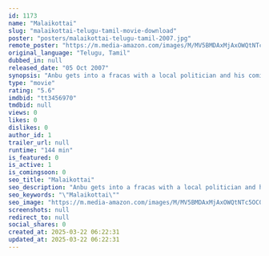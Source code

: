 ```yaml
---
id: 1173
name: "Malaikottai"
slug: "malaikottai-telugu-tamil-movie-download"
poster: "posters/malaikottai-telugu-tamil-2007.jpg"
remote_poster: "https://m.media-amazon.com/images/M/MV5BMDAxMjAxOWQtNTc5OC00YjVjLThlOTUtNzMwMWM0NjY2ZWNiXkEyXkFqcGc@._V1_SX300.jpg"
original_language: "Telugu, Tamil"
dubbed_in: null
released_date: "05 Oct 2007"
synopsis: "Anbu gets into a fracas with a local politician and his comic henchmen while trying to save a friend and is arrested."
type: "movie"
rating: "5.6"
imdbid: "tt3456970"
tmdbid: null
views: 0
likes: 0
dislikes: 0
author_id: 1
trailer_url: null
runtime: "144 min"
is_featured: 0
is_active: 1
is_comingsoon: 0
seo_title: "Malaikottai"
seo_description: "Anbu gets into a fracas with a local politician and his comic henchmen while trying to save a friend and is arrested."
seo_keywords: "\"Malaikottai\""
seo_image: "https://m.media-amazon.com/images/M/MV5BMDAxMjAxOWQtNTc5OC00YjVjLThlOTUtNzMwMWM0NjY2ZWNiXkEyXkFqcGc@._V1_SX300.jpg"
screenshots: null
redirect_to: null
social_shares: 0
created_at: 2025-03-22 06:22:31
updated_at: 2025-03-22 06:22:31
---
```


